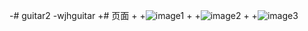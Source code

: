-# guitar2
-wjhguitar
+# 页面
+
+![image1](https://raw.githubusercontent.com/cumtwangjunhui/guitar2/master/Images/1.PNG)
+
+![image2](https://raw.githubusercontent.com/cumtwangjunhui/guitar2/master/Images/2.PNG)
+
+![image3](https://raw.githubusercontent.com/cumtwangjunhui/guitar2/master/Images/3.PNG)
